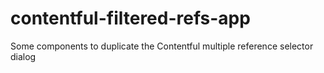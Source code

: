 # contentful-filtered-refs-app
Some components to duplicate the Contentful multiple reference selector dialog
